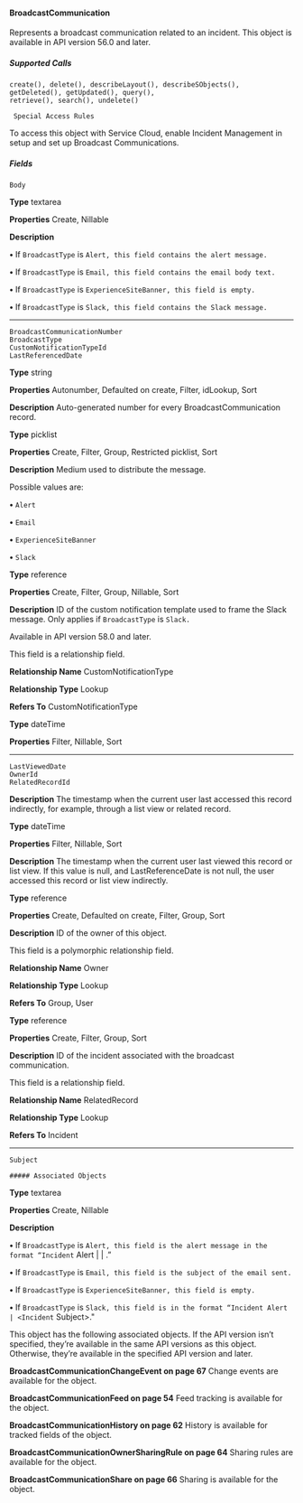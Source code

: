 #### BroadcastCommunication

Represents a broadcast communication related to an incident. This object is available in API version 56.0 and later.

##### Supported Calls
```
create(), delete(), describeLayout(), describeSObjects(), getDeleted(), getUpdated(), query(),
retrieve(), search(), undelete()

 Special Access Rules

```
To access this object with Service Cloud, enable Incident Management in setup and set up Broadcast Communications.

##### Fields

```
Body

```

**Type**
textarea

**Properties**
Create, Nillable

**Description**

**•** If `BroadcastType` is `Alert, this field contains the alert message.`

**•** If `BroadcastType` is `Email, this field contains the email body text.`

**•** If `BroadcastType` is `ExperienceSiteBanner, this field is empty.`

**•** If `BroadcastType` is `Slack, this field contains the Slack message.`


-----

```
BroadcastCommunicationNumber
BroadcastType
CustomNotificationTypeId
LastReferencedDate

```

**Type**
string

**Properties**
Autonumber, Defaulted on create, Filter, idLookup, Sort

**Description**
Auto-generated number for every BroadcastCommunication record.

**Type**
picklist

**Properties**
Create, Filter, Group, Restricted picklist, Sort

**Description**
Medium used to distribute the message.

Possible values are:

**•** `Alert`

**•** `Email`

**•** `ExperienceSiteBanner`

**•** `Slack`

**Type**
reference

**Properties**
Create, Filter, Group, Nillable, Sort

**Description**
ID of the custom notification template used to frame the Slack message. Only applies if
`BroadcastType` is `Slack.`

Available in API version 58.0 and later.

This field is a relationship field.

**Relationship Name**
CustomNotificationType

**Relationship Type**
Lookup

**Refers To**
CustomNotificationType

**Type**
dateTime

**Properties**
Filter, Nillable, Sort


-----

```
LastViewedDate
OwnerId
RelatedRecordId

```

**Description**
The timestamp when the current user last accessed this record indirectly, for example, through
a list view or related record.

**Type**
dateTime

**Properties**
Filter, Nillable, Sort

**Description**
The timestamp when the current user last viewed this record or list view. If this value is null,
and LastReferenceDate is not null, the user accessed this record or list view indirectly.

**Type**
reference

**Properties**
Create, Defaulted on create, Filter, Group, Sort

**Description**
ID of the owner of this object.

This field is a polymorphic relationship field.

**Relationship Name**
Owner

**Relationship Type**
Lookup

**Refers To**
Group, User

**Type**
reference

**Properties**
Create, Filter, Group, Sort

**Description**
ID of the incident associated with the broadcast communication.

This field is a relationship field.

**Relationship Name**
RelatedRecord

**Relationship Type**
Lookup

**Refers To**
Incident


-----

```
Subject

##### Associated Objects

```

**Type**
textarea

**Properties**
Create, Nillable

**Description**

**•** If `BroadcastType` is `Alert, this field is the alert message in the format “Incident`
Alert | <Incident subject> | <Incident Number>.”

**•** If `BroadcastType` is `Email, this field is the subject of the email sent.`

**•** If `BroadcastType` is `ExperienceSiteBanner, this field is empty.`

**•** If `BroadcastType` is `Slack, this field is in the format “Incident Alert | <Incident`
Subject>."


This object has the following associated objects. If the API version isn’t specified, they’re available in the same API versions as this object.
Otherwise, they’re available in the specified API version and later.

**BroadcastCommunicationChangeEvent on page 67**
Change events are available for the object.

**BroadcastCommunicationFeed on page 54**
Feed tracking is available for the object.

**BroadcastCommunicationHistory on page 62**
History is available for tracked fields of the object.

**BroadcastCommunicationOwnerSharingRule on page 64**
Sharing rules are available for the object.

**BroadcastCommunicationShare on page 66**
Sharing is available for the object.
